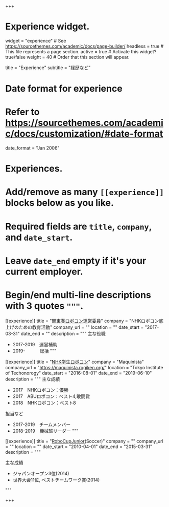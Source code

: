 +++
# Experience widget.
widget = "experience"  # See https://sourcethemes.com/academic/docs/page-builder/
headless = true  # This file represents a page section.
active = true  # Activate this widget? true/false
weight = 40  # Order that this section will appear.

title = "Experience"
subtitle = "経歴など"

# Date format for experience
#   Refer to https://sourcethemes.com/academic/docs/customization/#date-format
date_format = "Jan 2006"

# Experiences.
#   Add/remove as many `[[experience]]` blocks below as you like.
#   Required fields are `title`, `company`, and `date_start`.
#   Leave `date_end` empty if it's your current employer.
#   Begin/end multi-line descriptions with 3 quotes `"""`.
[[experience]]
  title = "[関東春ロボコン運営委員](https://kantouharurobo.com/)"
  company = "NHKロボコン底上げのための教育活動"
  company_url = ""
  location = ""
  date_start = "2017-03-31"
  date_end = ""
  description = """
  主な役職
  * 2017-2019　運営補助
  * 2019-　　　 総括
  """

[[experience]]
  title = "[NHK学生ロボコン](http://www.official-robocon.com/gakusei/)"
  company = "Maquinista"
  company_url = "https://maquinista.rogiken.org/"
  location = "Tokyo Institute of Techonorogy"
  date_start = "2016-08-01"
  date_end = "2019-06-10"
  description = """
  主な成績
  * 2017　NHKロボコン：優勝　
  * 2017　ABUロボコン：ベスト4,敢闘賞
  * 2018　NHKロボコン：ベスト8

  担当など
  * 2017-2019　チームメンバー
  * 2018-2019　機械班リーダー
  """

[[experience]]
  title = "[RoboCupJunior](https://www.robocupjunior.jp/)(Soccer)"
  company = ""
  company_url = ""
  location = ""
  date_start = "2010-04-01"
  date_end = "2015-03-31"
  description = """
  
  主な成績
  * ジャパンオープン3位(2014)
  * 世界大会11位, ベストチームワーク賞(2014)

  """
  

+++
